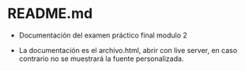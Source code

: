 # README.md 
- Documentación del examen práctico final modulo 2

- La documentación es el archivo.html, abrir con live server, 
en caso contrario no se muestrará la fuente personalizada.
